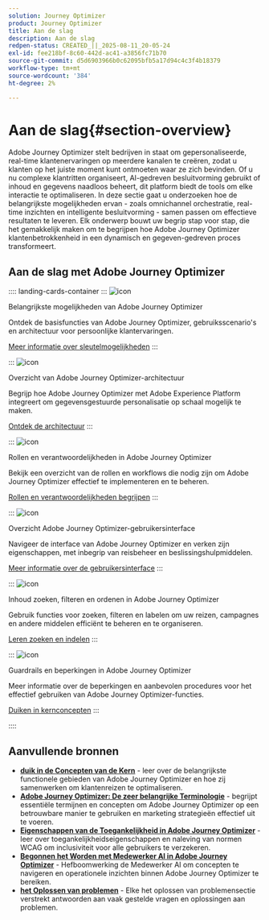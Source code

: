 ```yaml
---
solution: Journey Optimizer
product: Journey Optimizer
title: Aan de slag
description: Aan de slag
redpen-status: CREATED_||_2025-08-11_20-05-24
exl-id: fee218bf-8c60-442d-ac41-a3856fc71b70
source-git-commit: d5d6903966b0c62095bfb5a17d94c4c3f4b18379
workflow-type: tm+mt
source-wordcount: '384'
ht-degree: 2%

---
```


# Aan de slag{#section-overview}

Adobe Journey Optimizer stelt bedrijven in staat om gepersonaliseerde, real-time klantenervaringen op meerdere kanalen te creëren, zodat u klanten op het juiste moment kunt ontmoeten waar ze zich bevinden. Of u nu complexe klantritten organiseert, AI-gedreven besluitvorming gebruikt of inhoud en gegevens naadloos beheert, dit platform biedt de tools om elke interactie te optimaliseren. In deze sectie gaat u onderzoeken hoe de belangrijkste mogelijkheden ervan - zoals omnichannel orchestratie, real-time inzichten en intelligente besluitvorming - samen passen om effectieve resultaten te leveren. Elk onderwerp bouwt uw begrip stap voor stap, die het gemakkelijk maken om te begrijpen hoe Adobe Journey Optimizer klantenbetrokkenheid in een dynamisch en gegeven-gedreven proces transformeert.

## Aan de slag met Adobe Journey Optimizer

:::: landing-cards-container
:::
![icon](https://cdn.experienceleague.adobe.com/icons/book.svg?lang=nl-NL)

Belangrijkste mogelijkheden van Adobe Journey Optimizer

Ontdek de basisfuncties van Adobe Journey Optimizer, gebruiksscenario&#39;s en architectuur voor persoonlijke klantervaringen.

[Meer informatie over sleutelmogelijkheden](../using/start/get-started.md)
:::

:::
![icon](https://cdn.experienceleague.adobe.com/icons/code-branch.svg?lang=nl-NL)

Overzicht van Adobe Journey Optimizer-architectuur

Begrijp hoe Adobe Journey Optimizer met Adobe Experience Platform integreert om gegevensgestuurde personalisatie op schaal mogelijk te maken.

[Ontdek de architectuur](../using/start/architecture-concepts-redpen.md)
:::

:::
![icon](https://cdn.experienceleague.adobe.com/icons/list-check.svg?lang=nl-NL)

Rollen en verantwoordelijkheden in Adobe Journey Optimizer

Bekijk een overzicht van de rollen en workflows die nodig zijn om Adobe Journey Optimizer effectief te implementeren en te beheren.

[Rollen en verantwoordelijkheden begrijpen](../using/start/quick-start.md)
:::

:::
![icon](https://cdn.experienceleague.adobe.com/icons/gear.svg?lang=nl-NL)

Overzicht Adobe Journey Optimizer-gebruikersinterface

Navigeer de interface van Adobe Journey Optimizer en verken zijn eigenschappen, met inbegrip van reisbeheer en beslissingshulpmiddelen.

[Meer informatie over de gebruikersinterface](../using/start/user-interface.md)
:::

:::
![icon](https://cdn.experienceleague.adobe.com/icons/circle-play.svg?lang=nl-NL)

Inhoud zoeken, filteren en ordenen in Adobe Journey Optimizer

Gebruik functies voor zoeken, filteren en labelen om uw reizen, campagnes en andere middelen efficiënt te beheren en te organiseren.

[Leren zoeken en indelen](../using/start/search-filter-categorize.md)
:::

:::
![icon](https://cdn.experienceleague.adobe.com/icons/puzzle-piece.svg?lang=nl-NL)

Guardrails en beperkingen in Adobe Journey Optimizer

Meer informatie over de beperkingen en aanbevolen procedures voor het effectief gebruiken van Adobe Journey Optimizer-functies.

[Duiken in kernconcepten](../using/start/guardrails.md)
:::

::::


## Aanvullende bronnen

- **[duik in de Concepten van de Kern](../using/start/functional-areas-redpen.md)** - leer over de belangrijkste functionele gebieden van Adobe Journey Optimizer en hoe zij samenwerken om klantenreizen te optimaliseren.
- **[Adobe Journey Optimizer: De zeer belangrijke Terminologie](../using/start/terminology-md-redpen.md)** - begrijpt essentiële termijnen en concepten om Adobe Journey Optimizer op een betrouwbare manier te gebruiken en marketing strategieën effectief uit te voeren.
- **[Eigenschappen van de Toegankelijkheid in Adobe Journey Optimizer](../using/start/accessibility.md)** - leer over toegankelijkheidseigenschappen en naleving van normen WCAG om inclusiviteit voor alle gebruikers te verzekeren.
- **[Begonnen het Worden met Medewerker AI in Adobe Journey Optimizer](../using/start/ai-assistant.md)** - Hefboomwerking de Medewerker AI om concepten te navigeren en operationele inzichten binnen Adobe Journey Optimizer te bereiken.
- **[het Oplossen van problemen](../using/start/troubleshooting.md)** - Elke het oplossen van problemensectie verstrekt antwoorden aan vaak gestelde vragen en oplossingen aan problemen.

